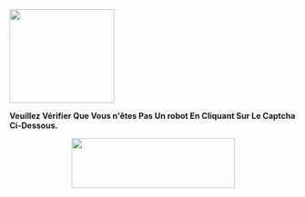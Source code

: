 <div class="M63kCb N63NQ"></div>
<div class="QZ3zWd">
<div class="fktJzd AKpWA fOU46b XeSM4 XxIgdb" jsname="UzWXSb" data-uses-custom-theme="false" data-legacy-theme-name="QualityBasics" data-legacy-theme-font-kit="Light" data-legacy-theme-color-kit="Blue" jscontroller="Md9ENb" jsaction="gsiSmd:Ffcznf;yj5fUd:cpPetb;HNXL3:q0Vyke;e2SXKd:IPDu5e;BdXpgd:nhk7K;rcuQ6b:WYd;"><header id="atIdViewHeader"></header>
<div role="main" class="UtePc RCETm" dir="ltr" tabindex="-1">
<section id="h.6b5ca740ecc3021a_32" class="yaqOZd">
<div class="IFuOkc"></div>
<div class="mYVXT">
<div class="LS81yb VICjCf j5pSsc db35Fc" tabindex="-1">
<div class="hJDwNd-AhqUyc-ibL1re Ft7HRd-AhqUyc-ibL1re purZT-AhqUyc-ibL1re ZcASvf-AhqUyc-ibL1re pSzOP-AhqUyc-ibL1re Ktthjf-AhqUyc-ibL1re JNdkSc SQVYQc">
<div class="JNdkSc-SmKAyb LkDMRd">
<div class="" jscontroller="sGwD4d" jsaction="zXBUYb:zTPCnb;zQF9Uc:Qxe3nd;" jsname="F57UId">
<div class="oKdM2c ZZyype Kzv0Me">
<div id="h.6b5ca740ecc3021a_28" class="hJDwNd-AhqUyc-ibL1re Ft7HRd-AhqUyc-ibL1re purZT-AhqUyc-ibL1re ZcASvf-AhqUyc-ibL1re pSzOP-AhqUyc-ibL1re Ktthjf-AhqUyc-ibL1re jXK9ad D2fZ2 zu5uec OjCsFc dmUFtb wHaque g5GTcb">
<div class="jXK9ad-SmKAyb">
<div class="tyJCtd baZpAe">
<div class="t3iYD"><img src="https://lh5.googleusercontent.com/MIxdmPGyGBloB2eyO1t5X3ZecxsdqxOsS6ff5KzGvgzpHPMTjJs7tO423A7Mijpt7YY6RwVl9-r6cBjYe2T4Ww84uYwDyu4b0B9ZIuwoRLWN2yiWVYS7u4-jUgCyeKnHGwy3WdxlVgRpT1GxD-OPp79s3iQXKZAuxHOiK6-2CqRVokciPKQ1CuJaAn3i_iqL=w1280" class="CENy8b" role="img" width="184" height="165" /></div>
</div>
</div>
</div>
</div>
</div>
</div>
</div>
<div class="hJDwNd-AhqUyc-EehZO Ft7HRd-AhqUyc-EehZO JNdkSc SQVYQc L6cTce-purZT L6cTce-pSzOP">
<div class="JNdkSc-SmKAyb LkDMRd">
<div class="" jscontroller="sGwD4d" jsaction="zXBUYb:zTPCnb;zQF9Uc:Qxe3nd;" jsname="F57UId"></div>
</div>
</div>
</div>
</div>
</section>
<section id="h.6b5ca740ecc3021a_24" class="yaqOZd">
<div class="IFuOkc"></div>
<div class="mYVXT">
<div class="LS81yb VICjCf j5pSsc db35Fc" tabindex="-1">
<div class="hJDwNd-AhqUyc-uQSCkd Ft7HRd-AhqUyc-uQSCkd purZT-AhqUyc-II5mzb ZcASvf-AhqUyc-II5mzb pSzOP-AhqUyc-qWD73c Ktthjf-AhqUyc-qWD73c JNdkSc SQVYQc">
<div class="JNdkSc-SmKAyb LkDMRd">
<div class="" jscontroller="sGwD4d" jsaction="zXBUYb:zTPCnb;zQF9Uc:Qxe3nd;" jsname="F57UId">
<div class="oKdM2c ZZyype Kzv0Me">
<div id="h.6b5ca740ecc3021a_27" class="hJDwNd-AhqUyc-uQSCkd Ft7HRd-AhqUyc-uQSCkd jXK9ad D2fZ2 zu5uec OjCsFc dmUFtb wHaque g5GTcb JYTMs">
<div class="jXK9ad-SmKAyb">
<div class="tyJCtd mGzaTb Depvyb baZpAe">
<p dir="ltr" class="CDt4Ke zfr3Q"><span><strong>Veuillez V&eacute;rifier Que Vous n'&ecirc;tes Pas Un robot En Cliquant Sur Le Captcha Ci-Dessous.</strong></span></p>
<p dir="ltr" class="CDt4Ke zfr3Q"><span><strong></strong></span></p>
<div role="main" class="UtePc RCETm" dir="ltr" tabindex="-1">
<section id="h.6b5ca740ecc3021a_19" class="yaqOZd">
<div class="mYVXT">
<div class="LS81yb VICjCf j5pSsc db35Fc" tabindex="-1">
<div class="hJDwNd-AhqUyc-II5mzb Ft7HRd-AhqUyc-II5mzb purZT-AhqUyc-II5mzb ZcASvf-AhqUyc-II5mzb pSzOP-AhqUyc-II5mzb Ktthjf-AhqUyc-II5mzb JNdkSc SQVYQc">
<div class="JNdkSc-SmKAyb LkDMRd">
<div class="" jscontroller="sGwD4d" jsaction="zXBUYb:zTPCnb;zQF9Uc:Qxe3nd;" jsname="F57UId">
<div class="oKdM2c ZZyype Kzv0Me">
<div id="h.6b5ca740ecc3021a_16" class="hJDwNd-AhqUyc-II5mzb Ft7HRd-AhqUyc-II5mzb pSzOP-AhqUyc-II5mzb Ktthjf-AhqUyc-II5mzb jXK9ad D2fZ2 zu5uec OjCsFc dmUFtb wHaque g5GTcb">
<div class="jXK9ad-SmKAyb">
<div class="tyJCtd baZpAe">
<div class="t3iYD"><img src="https://lh3.googleusercontent.com/-fV-rtMPiykok-rVNQbsCbAO2tDuMmSbxQ32dtc840-laid-wa7NE4711028-PaUQOtZvXy1WMvSngbn3AbG4JdrO5GbtR2hhTWV9Rz57Ypijy9x8mwUTr_htZl2ENFFKw6TLnm31U9Ro1sKriFq68qiUKgHYEWW7_JVwerjFtntyT9HYkfRg8LFPdez48_G=w1280" class="CENy8b" role="img" width="287" height="88" style="display: block; margin-left: auto; margin-right: auto;" /></div>
</div>
</div>
</div>
</div>
</div>
</div>
</div>
<div class="hJDwNd-AhqUyc-II5mzb Ft7HRd-AhqUyc-II5mzb JNdkSc SQVYQc L6cTce-purZT L6cTce-pSzOP">
<div class="JNdkSc-SmKAyb LkDMRd">
<div class="" jscontroller="sGwD4d" jsaction="zXBUYb:zTPCnb;zQF9Uc:Qxe3nd;" jsname="F57UId"></div>
</div>
</div>
</div>
</div>
</section>
</div>
</div>
</div>
</div>
</div>
</div>
</div>
</div>
</div>
</div>
</section>
<section id="h.6b5ca740ecc3021a_37" class="yaqOZd">
<div class="IFuOkc"></div>
<div class="mYVXT">
<div class="LS81yb VICjCf j5pSsc db35Fc" tabindex="-1">
<div class="hJDwNd-AhqUyc-II5mzb Ft7HRd-AhqUyc-II5mzb JNdkSc SQVYQc L6cTce-purZT L6cTce-pSzOP">
<div class="JNdkSc-SmKAyb LkDMRd">
<div class="" jscontroller="sGwD4d" jsaction="zXBUYb:zTPCnb;zQF9Uc:Qxe3nd;" jsname="F57UId"></div>
</div>
</div>
<div class="hJDwNd-AhqUyc-II5mzb Ft7HRd-AhqUyc-II5mzb purZT-AhqUyc-II5mzb ZcASvf-AhqUyc-II5mzb pSzOP-AhqUyc-II5mzb Ktthjf-AhqUyc-II5mzb JNdkSc SQVYQc">
<div class="JNdkSc-SmKAyb LkDMRd">
<div class="" jscontroller="sGwD4d" jsaction="zXBUYb:zTPCnb;zQF9Uc:Qxe3nd;" jsname="F57UId">
<div class="oKdM2c ZZyype Kzv0Me">
<div id="h.6b5ca740ecc3021a_40" class="hJDwNd-AhqUyc-II5mzb Ft7HRd-AhqUyc-II5mzb pSzOP-AhqUyc-II5mzb Ktthjf-AhqUyc-II5mzb jXK9ad D2fZ2 zu5uec OjCsFc dmUFtb wHaque g5GTcb">
<div class="jXK9ad-SmKAyb">
<div class="tyJCtd baZpAe">
<div class="t3iYD"></div>
</div>
</div>
</div>
</div>
</div>
</div>
</div>
</div>
</div>
</section>
</div>
<div jscontroller="j1RDQb" jsaction="focusin:gBxDVb(srlkmf); focusout:zvXhGb(srlkmf); click:ro2KTd(psdQ5e),Toy3n(V2zOu);JIbuQc:DSypkd(Bg3gkf);MxH79b:JdcaS;rcuQ6b:rcuQ6b;" class="LqzjUe" data-last-updated-at-time="1672105235674">
<div jsname="bN97Pc" class="hBW7Hb">
<div jsname="srlkmf" class="hUphyc">
<div class="YkaBSd" jscontroller="HYv29e" jsaction="click:dQ6O0c;" data-abuse-proto="%.@.null,&quot;102125486324838888873&quot;,&quot;https://sites.google.com/view/esp-mn-compte/accueil?authuser\u003d1\u0026read_current\u003d1&quot;,null,null,[],[]]">
<div role="button" class="U26fgb kpPxtd J7BuEb" jsshadow="" aria-label="Signaler un abus" aria-disabled="false" tabindex="0"></div>
</div>
</div>
</div>
</div>
</div>
</div>

